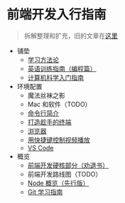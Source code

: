 # 前端开发入行指南

> 拆解整理和扩充，旧的文章在[这里](./fe-development-cookbook-old.md)

- 铺垫
  - [学习方法论](./study-methodology.md)
  - [英语训练指南（编程篇）](./english-using.md)
  - [计算机科学入门指南](./computer-science.md)
- 环境配置
  - 魔法丝袜之影
  - Mac 和软件（TODO）
  - [命令行简介](./terminal-intro.md)
  - [打造趁手的终端](./terminal-config.md)
  - [浏览器](./browser.md)
  - [用快捷键控制视频播放](./video-hotkey.md)
  - [VS Code](./vscode.md)
- 概览
  - [前端开发硬核部分（劝退书）](./fe-hardcore-overview.md)
  - 前端开发路线图（TODO）
  - [Node 概览（先行版）](./npm-overview.md)
  - [Git 学习指南](./git.md)

